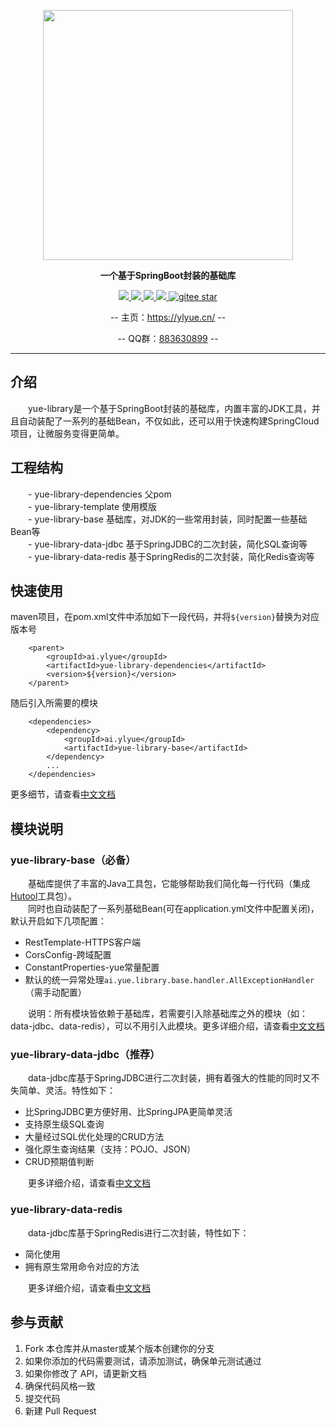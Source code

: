 <p align="center">
	<a href="https://ylyue.cn/"><img src="https://ylyue.cn/images/logo.jpg" width="400"></a>
</p>
<p align="center">
	<strong>一个基于SpringBoot封装的基础库</strong>
</p>
<p align="center">
	<a target="_blank" href="https://www.apache.org/licenses/LICENSE-2.0.html">
		<img src="https://img.shields.io/:license-apache-blue.svg" ></img>
	</a>
	<a target="_blank" href="https://maven-badges.herokuapp.com/maven-central/ai.ylyue/yue-library-dependencies">
		<img src="https://img.shields.io/maven-central/v/ai.ylyue/yue-library-dependencies.svg?label=Maven%20Central"></img>
	</a>
	<a target="_blank" href="https://www.oracle.com/technetwork/java/javase/downloads/java-archive-javase10-4425482.html">
		<img src="https://img.shields.io/badge/JDK-10+-green.svg" ></img>
	</a>
	<a target="_blank" href="https://gitter.im/yl-yue/yue-library?utm_source=share-link&utm_medium=link&utm_campaign=share-link">
		<img src="https://badges.gitter.im/yl-yue/yue-library.svg" ></img>
	</a>
	<a target="_blank" href="https://gitee.com/yl-yue/yue-library/stargazers">
		<img src='https://gitee.com/yl-yue/yue-library/badge/star.svg?theme=dark' alt='gitee star'></img>
	</a>
<!-- 	<a target="_blank" href='https://github.com/looly/hutool'>
		<img src="https://img.shields.io/github/stars/looly/hutool.svg?style=social" alt="github star"></img>
	</a> -->
</p>
<p align="center">
	-- 主页：<a href="https://ylyue.cn">https://ylyue.cn/</a> --
</p>
<p align="center">
	-- QQ群：<a href="https://jq.qq.com/?_wv=1027&k=5WI2Vbb">883630899</a> --
</p>

-------------------------------------------------------------------------------

## 介绍

　　yue-library是一个基于SpringBoot封装的基础库，内置丰富的JDK工具，并且自动装配了一系列的基础Bean，不仅如此，还可以用于快速构建SpringCloud项目，让微服务变得更简单。

## 工程结构

　　- yue-library-dependencies 父pom  
　　- yue-library-template 使用模版  
　　- yue-library-base 基础库，对JDK的一些常用封装，同时配置一些基础Bean等  
　　- yue-library-data-jdbc 基于SpringJDBC的二次封装，简化SQL查询等  
　　- yue-library-data-redis 基于SpringRedis的二次封装，简化Redis查询等

## 快速使用
maven项目，在pom.xml文件中添加如下一段代码，并将`${version}`替换为对应版本号
``` pom
	<parent>
		<groupId>ai.ylyue</groupId>
		<artifactId>yue-library-dependencies</artifactId>
		<version>${version}</version>
	</parent>
```
随后引入所需要的模块
``` pom
	<dependencies>
		<dependency>
			<groupId>ai.ylyue</groupId>
			<artifactId>yue-library-base</artifactId>
		</dependency>
		...
	</dependencies>
```
更多细节，请查看[中文文档](https://ylyue.cn)

## 模块说明
### yue-library-base（必备）
　　基础库提供了丰富的Java工具包，它能够帮助我们简化每一行代码（集成[Hutool](https://hutool.cn)工具包）。<br>
　　同时也自动装配了一系列基础Bean(可在application.yml文件中配置关闭)，默认开启如下几项配置：
- RestTemplate-HTTPS客户端
- CorsConfig-跨域配置
- ConstantProperties-yue常量配置
- 默认的统一异常处理`ai.yue.library.base.handler.AllExceptionHandler`（需手动配置）

　　说明：所有模块皆依赖于基础库，若需要引入除基础库之外的模块（如：data-jdbc、data-redis），可以不用引入此模块。更多详细介绍，请查看[中文文档](https://ylyue.cn)
### yue-library-data-jdbc（推荐）
　　data-jdbc库基于SpringJDBC进行二次封装，拥有着强大的性能的同时又不失简单、灵活。特性如下：
- 比SpringJDBC更方便好用、比SpringJPA更简单灵活
- 支持原生级SQL查询
- 大量经过SQL优化处理的CRUD方法
- 强化原生查询结果（支持：POJO、JSON）
- CRUD预期值判断

　　更多详细介绍，请查看[中文文档](https://ylyue.cn)
### yue-library-data-redis
　　data-jdbc库基于SpringRedis进行二次封装，特性如下：
- 简化使用
- 拥有原生常用命令对应的方法

　　更多详细介绍，请查看[中文文档](https://ylyue.cn)
## 参与贡献

1. Fork 本仓库并从master或某个版本创建你的分支
2. 如果你添加的代码需要测试，请添加测试，确保单元测试通过
3. 如果你修改了 API，请更新文档
4. 确保代码风格一致
5. 提交代码
6. 新建 Pull Request